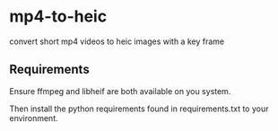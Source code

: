 # mp4-to-heic
convert short mp4 videos to heic images with a key frame


## Requirements
Ensure ffmpeg and libheif are both available on you system.

Then install the python requirements found in requirements.txt to your environment.